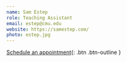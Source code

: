 ```yaml
---
name: Sam Estep
role: Teaching Assistant
email: estep@cmu.edu
website: https://samestep.com/
photo: estep.jpg
---
```


[Schedule an appointment](https://calendly.com/sam-estep/crafting-software-office-hours){: .btn .btn-outline }
